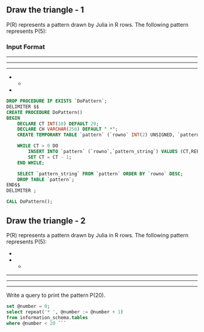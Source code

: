 ## Draw the triangle - 1
P(R) represents a pattern drawn by Julia in R rows. The following pattern represents P(5):
### Input Format
* * * * * 
* * * * 
* * * 
* * 
*

```sql
DROP PROCEDURE IF EXISTS `DoPattern`;
DELIMITER $$
CREATE PROCEDURE DoPattern()
BEGIN
    DECLARE CT INT(10) DEFAULT 20;
    DECLARE CH VARCHAR(256) DEFAULT " *";
    CREATE TEMPORARY TABLE `pattern` (`rowno` INT(2) UNSIGNED, `pattern_string` VARCHAR(50)) ENGINE=MEMORY;

    WHILE CT > 0 DO
        INSERT INTO `pattern` (`rowno`,`pattern_string`) VALUES (CT,REPEAT(CH,CT));
        SET CT = CT - 1;
    END WHILE;

    SELECT `pattern_string` FROM `pattern` ORDER BY `rowno` DESC;
    DROP TABLE `pattern`;
END$$
DELIMITER ;

CALL DoPattern();
```

## Draw the triangle - 2
P(R) represents a pattern drawn by Julia in R rows. The following pattern represents P(5):

* 
* * 
* * * 
* * * * 
* * * * *
Write a query to print the pattern P(20).

```sql
set @number = 0;
select repeat('* ', @number := @number + 1) 
from information_schema.tables
where @number < 20 ```
